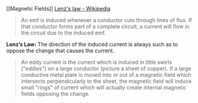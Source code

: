 
[[Magnetic Fields]]
[Lenz's law - Wikipedia](https://en.wikipedia.org/wiki/Lenz's_law)

>An emf is induced whenever a conductor cuts through lines of flux. If that conductor forms part of a complete circuit, a current will flow in the circuit due to the induced emf.

**Lenz’s Law:** The direction of the induced current is always such as to oppose the change that causes the current.

>An eddy current is the current which is induced in little swirls ("eddies") on a large conductor (picture a sheet of copper). If a large conductive metal plate is moved into or out of a magnetic field which intersects perpendicularly to the sheet, the magnetic field will induce small "rings" of current which will actually create internal magnetic fields opposing the change.
